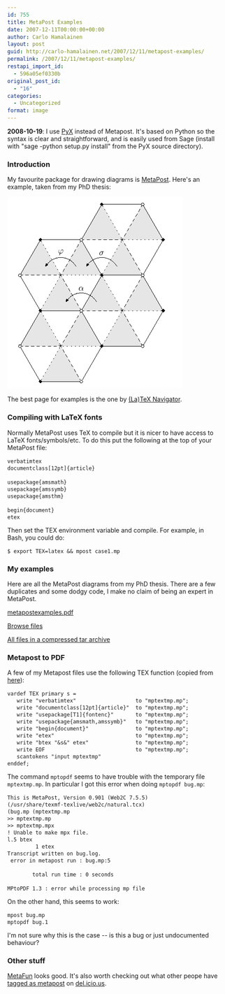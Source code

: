 ```yaml
---
id: 755
title: MetaPost Examples
date: 2007-12-11T00:00:00+00:00
author: Carlo Hamalainen
layout: post
guid: http://carlo-hamalainen.net/2007/12/11/metapost-examples/
permalink: /2007/12/11/metapost-examples/
restapi_import_id:
  - 596a05ef0330b
original_post_id:
  - "16"
categories:
  - Uncategorized
format: image
---
```

**2008-10-19**: I use [PyX](http://pyx.sourceforge.net/) instead of Metapost. It's based on Python so the syntax is clear and straightforward, and is easily used from Sage (install with "sage -python setup.py install" from the PyX source directory).

### Introduction

My favourite package for drawing diagrams is [MetaPost](http://en.wikipedia.org/wiki/MetaPost). Here's an example, taken from my PhD thesis:

<img class="displayed" src="/stuff/myfiles/metapostrules.png?w=1100&ssl=1" alt="Metapost diagram" data-recalc-dims="1" /> 

The best page for examples is the one by [(La)TeX Navigator](http://tex.loria.fr/prod-graph/zoonekynd/metapost/metapost.html).

### Compiling with LaTeX fonts

Normally MetaPost uses TeX to compile but it is nicer to have access to LaTeX fonts/symbols/etc. To do this put the following at the top of your MetaPost file: 

    verbatimtex
    documentclass[12pt]{article}

    usepackage{amsmath}
    usepackage{amssymb}
    usepackage{amsthm}

    begin{document}
    etex

Then set the TEX environment variable and compile. For example, in  
Bash, you could do:

    $ export TEX=latex && mpost case1.mp

### My examples

Here are all the MetaPost diagrams from my PhD thesis. There are a few duplicates and some dodgy code, I make no claim of being an expert in MetaPost. 

[metapostexamples.pdf](https://s3.amazonaws.com/carlo-hamalainen.net/oldblog/stuff/myfiles/metapost/metapostexamples/metapostexamples.pdf) 

[Browse files](https://s3.amazonaws.com/carlo-hamalainen.net/oldblog/stuff/myfiles/metapost/metapostexamples/) 

[All files in a compressed tar archive](https://s3.amazonaws.com/carlo-hamalainen.net/oldblog/stuff/myfiles/metapost/metapostexamples.tgz) 

### Metapost to PDF

A few of my Metapost files use the following TEX function (copied from [here](http://tex.loria.fr/prod-graph/zoonekynd/metapost/macros.mp)):

    vardef TEX primary s =
       write "verbatimtex"                   to "mptextmp.mp";
       write "documentclass[12pt]{article}"  to "mptextmp.mp";
       write "usepackage[T1]{fontenc}"       to "mptextmp.mp";
       write "usepackage{amsmath,amssymb}"   to "mptextmp.mp";
       write "begin{document}"               to "mptextmp.mp";
       write "etex"                          to "mptextmp.mp";
       write "btex "&s&" etex"               to "mptextmp.mp";
       write EOF                             to "mptextmp.mp";
       scantokens "input mptextmp"
    enddef;

The command ``mptopdf`` seems to have trouble with the temporary file ``mptextmp.mp``. In particular I got this error when doing ``mptopdf bug.mp``:

    This is MetaPost, Version 0.901 (Web2C 7.5.5)
    (/usr/share/texmf-texlive/web2c/natural.tcx)
    (bug.mp (mptextmp.mp
    >> mptextmp.mp
    >> mptextmp.mpx
    ! Unable to make mpx file.
    l.5 btex
             1 etex
    Transcript written on bug.log.
     error in metapost run : bug.mp:5

            total run time : 0 seconds

    MPtoPDF 1.3 : error while processing mp file

On the other hand, this seems to work:

    mpost bug.mp
    mptopdf bug.1

I'm not sure why this is the case -- is this a bug or just undocumented behaviour?

###  Other stuff

<a href="http://wiki.contextgarden.net/MetaFun">MetaFun</a> looks good. It's also worth checking out what other peope have <a href="http://del.icio.us/search/?fr=del_icio_us&p=metapost&type=all">tagged as metapost</a> on <a href="http://del.icio.us">del.icio.us</a>.
